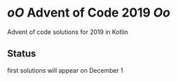 # *oO* Advent of Code 2019 *Oo*

Advent of code solutions for 2019 in Kotlin

## Status

first solutions will appear on December 1

